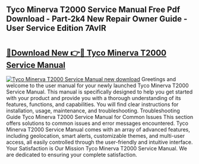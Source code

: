 ## Tyco Minerva T2000 Service Manual Free Pdf Download - Part-2k4 New Repair Owner Guide - User Service Edition 7AvIR

# <h2><a href="http://cf19086.oget.top/?id=Tyco+Minerva+T2000+Service+Manual">🔗Download New 👉🔴 Tyco Minerva T2000 Service Manual</a></h2>

[![Tyco Minerva T2000 Service Manual new download](https://i.imgur.com/5g1atiW.png)](http://cf19086.oget.top/?id=Tyco+Minerva+T2000+Service+Manual)
Greetings and welcome to the user manual for your newly launched Tyco Minerva T2000 Service Manual. This manual is specifically designed to help you get started with your product and provide you with a thorough understanding of its features, functions, and capabilities. You will find clear instructions for installation, usage, maintenance, and troubleshooting. Troubleshooting Guide Tyco Minerva T2000 Service Manual for Common Issues This section offers solutions to common issues and error messages encountered. Tyco Minerva T2000 Service Manual comes with an array of advanced features, including geolocation, smart alerts, customizable themes, and multi-user access, all easily controlled through the user-friendly and intuitive interface. Your Satisfaction is Our Mission Tyco Minerva T2000 Service Manual. We are dedicated to ensuring your complete satisfaction.
